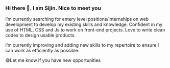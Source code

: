 ### Hi there 👋. I am Sijin. Nice to meet you

I’m currently searching for entery level positions/internships on web development to develop my existing skills and knowledge. Confident in my use of HTML, CSS and Js to work on front-end projects. Love to write clean codes to design usable products.

I’m currently improving and adding new skills to my repertoire to ensure I can work as efficiently as possible.


😄Let me know if you have new opportunities
<!--
**Sijin35/Sijin35** is a ✨ _special_ ✨ repository because its `README.md` (this file) appears on your GitHub profile.

- 🔭 I’m currently searching for entery level positions/internships on web development to develop my existing skills and knowledge. Confident in my use of HTML, CSS and Js to work on front-end projects. Love to write clean codes to design usable products.
- 🌱 I’m currently learning ...
- 👯 I’m looking to collaborate on ...
- 🤔 I’m looking for help with ...
- 💬 Ask me about ...
- 📫 How to reach me: ...
- 😄 Pronouns: ...
- ⚡ Fun fact: ...
-->
